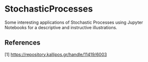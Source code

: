 # StochasticProcesses
Some interesting applications of Stochastic Processes using Jupyter Notebooks for a descriptive and instructive illustrations.

## References
[1] https://repository.kallipos.gr/handle/11419/6003
